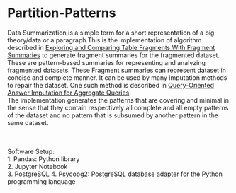 # Partition-Patterns
Data Summarization is a simple term for a short representation of a big theory/data or a paragraph.This is the implementation of algorithm described in [Exploring and Comparing Table Fragments With Fragment Summaries](https://www.researchgate.net/publication/335961828_Exploring_and_Comparing_Table_Fragments_With_Fragment_Summaries) to generate fragment summaries for the fragmented dataset. These are pattern-based summaries for representing and analyzing fragmented datasets. These Fragment summaries can represent dataset in concise and complete manner. It can be used by many imputation methods to repair the dataset. One such method is described in [Query-Oriented Answer Imputation for Aggregate Queries](https://www.researchgate.net/publication/335437648_Query-Oriented_Answer_Imputation_for_Aggregate_Queries).
</br>
The implementation generates the patterns that are covering and minimal in the sense that they contain respectively all complete and all empty patterns of the dataset and no pattern that is subsumed by another pattern in the same dataset.

</br>
</br>
Software Setup:</br>
1. Pandas: Python library</br>
2. Jupyter Notebook</br>
3. PostgreSQL 4. Psycopg2: PostgreSQL database adapter for the Python programming language</br>
